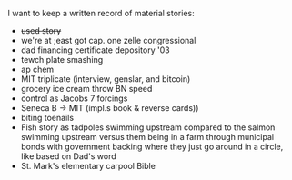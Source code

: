 I want to keep a written record of material stories:

- ~~used story~~
- we're at ;east got cap. one zelle congressional
- dad financing certificate depository '03
- tewch  plate smashing
- ap chem
- MIT triplicate (interview, genslar, and bitcoin)
- grocery ice cream throw BN speed 
- control as Jacobs 7 forcings
- Seneca B -> MIT (impl.s book & reverse cards))
- biting toenails
- Fish story as tadpoles swimming upstream compared to the salmon swimming upstream versus them being in a farm through municipal bonds with government backing where they just go around in a circle, like based on Dad's word
- St. Mark's elementary carpool Bible 